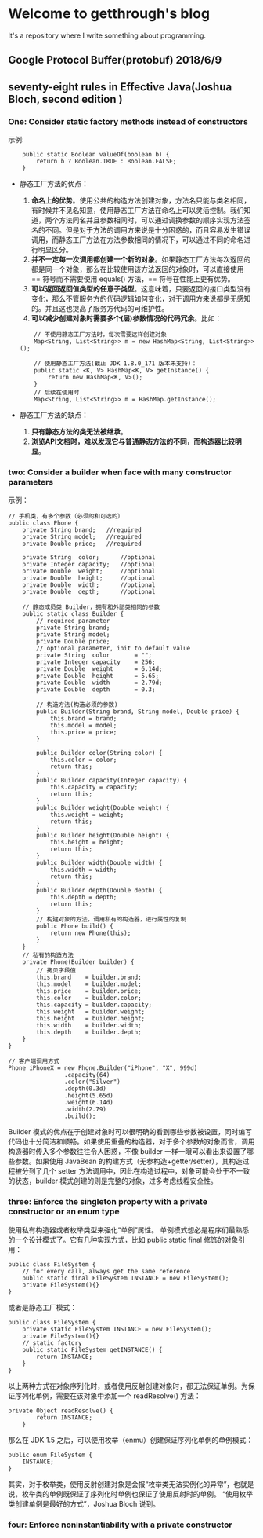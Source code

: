 # Welcome to getthrough's blog
It's a repository where I write something about programming. 

## Google Protocol Buffer(protobuf) 2018/6/9



## seventy-eight rules in Effective Java(Joshua Bloch, second edition )
### One: Consider static factory methods instead of constructors
示例:
```
    public static Boolean valueOf(boolean b) {
        return b ? Boolean.TRUE : Boolean.FALSE;
    }
```
* 静态工厂方法的优点：
    1. **命名上的优势**。使用公共的构造方法创建对象，方法名只能与类名相同，有时候并不见名知意，使用静态工厂方法在命名上可以灵活控制。我们知道，两个方法同名并且参数相同时，可以通过调换参数的顺序实现方法签名的不同。但是对于方法的调用方来说是十分困惑的，而且容易发生错误调用，而静态工厂方法在方法参数相同的情况下，可以通过不同的命名进行明显区分。
    2. **并不一定每一次调用都创建一个新的对象**。如果静态工厂方法每次返回的都是同一个对象，那么在比较使用该方法返回的对象时，可以直接使用 == 符号而不需要使用 equals() 方法，== 符号在性能上更有优势。
    3. **可以返回返回值类型的任意子类型**。这意味着，只要返回的接口类型没有变化，那么不管服务方的代码逻辑如何变化，对于调用方来说都是无感知的。并且这也提高了服务方代码的可维护性。
    4. **可以减少创建对象时需要多个(层)参数情况的代码冗余**。比如：
    ```
        // 不使用静态工厂方法时，每次需要这样创建对象
        Map<String, List<String>> m = new HashMap<String, List<String>>();
        
        // 使用静态工厂方法(截止 JDK 1.8.0_171 版本未支持)：
        public static <K, V> HashMap<K, V> getInstance() {
            return new HashMap<K, V>();
        }
        // 后续在使用时
        Map<String, List<String>> m = HashMap.getInstance();
    ```

* 静态工厂方法的缺点：
    1. **只有静态方法的类无法被继承**。
    2. **浏览API文档时，难以发现它与普通静态方法的不同，而构造器比较明显**。

### two: Consider a builder when face with many constructor parameters
示例：
```
// 手机类，有多个参数（必须的和可选的）
public class Phone {
    private String brand;   //required
    private String model;   //required
    private Double price;   //required

    private String  color;      //optional
    private Integer capacity;   //optional
    private Double  weight;     //optional
    private Double  height;     //optional
    private Double  width;      //optional
    private Double  depth;      //optional

    // 静态成员类 Builder，拥有和外部类相同的参数
    public static class Builder {
        // required parameter
        private String brand;
        private String model;
        private Double price;
        // optional parameter, init to default value
        private String  color       = "";
        private Integer capacity    = 256;
        private Double  weight      = 6.14d;
        private Double  height      = 5.65;
        private Double  width       = 2.79d;
        private Double  depth       = 0.3;

        // 构造方法(构造必须的参数)
        public Builder(String brand, String model, Double price) {
            this.brand = brand;
            this.model = model;
            this.price = price;
        }

        public Builder color(String color) {
            this.color = color;
            return this;
        }
        public Builder capacity(Integer capacity) {
            this.capacity = capacity;
            return this;
        }
        public Builder weight(Double weight) {
            this.weight = weight;
            return this;
        }
        public Builder height(Double height) {
            this.height = height;
            return this;
        }
        public Builder width(Double width) {
            this.width = width;
            return this;
        }
        public Builder depth(Double depth) {
            this.depth = depth;
            return this;
        }
        // 构建对象的方法，调用私有的构造器，进行属性的复制
        public Phone build() {
            return new Phone(this);
        }
    }
    // 私有的构造方法
    private Phone(Builder builder) {
        // 拷贝字段值
        this.brand    = builder.brand;
        this.model    = builder.model;
        this.price    = builder.price;
        this.color    = builder.color;
        this.capacity = builder.capacity;
        this.weight   = builder.weight;
        this.height   = builder.height;
        this.width    = builder.width;
        this.depth    = builder.depth;
    }
}

// 客户端调用方式
Phone iPhoneX = new Phone.Builder("iPhone", "X", 999d)
                .capacity(64)
                .color("Silver")
                .depth(0.3d)
                .height(5.65d)
                .weight(6.14d)
                .width(2.79)
                .build();
```
Builder 模式的优点在于创建对象时可以很明确的看到哪些参数被设置，同时编写代码也十分简洁和顺畅。如果使用重叠的构造器，对于多个参数的对象而言，调用构造器时传入多个参数往往令人困惑，不像 builder 一样一眼可以看出来设置了哪些参数。如果使用 JavaBean 的构建方式（无参构造+getter/setter），其构造过程被分到了几个 setter 方法调用中，因此在构造过程中，对象可能会处于不一致的状态，builder 模式创建的则是完整的对象，过多考虑线程安全性。
### three: Enforce the singleton property with a private constructor or an enum type
使用私有构造器或者枚举类型来强化“单例”属性。
单例模式想必是程序们最熟悉的一个设计模式了。它有几种实现方式，比如 public static final 修饰的对象引用：
```
public class FileSystem {
    // for every call, always get the same reference
    public static final FileSystem INSTANCE = new FileSystem();
    private FileSystem(){}
}
```
或者是静态工厂模式：
```
public class FileSystem {
    private static FileSystem INSTANCE = new FileSystem();
    private FileSystem(){}
    // static factory
    public static FileSystem getINSTANCE() {
        return INSTANCE;
    }
}
```
以上两种方式在对象序列化时，或者使用反射创建对象时，都无法保证单例。为保证序列化单例，需要在该对象中添加一个 readResolve() 方法：
```
private Object readResolve() {
        return INSTANCE;
    }
```
那么在 JDK 1.5 之后，可以使用枚举（enmu）创建保证序列化单例的单例模式：
```
public enum FileSystem {
    INSTANCE;
}
```
其实，对于枚举类，使用反射创建对象是会报“枚举类无法实例化的异常”，也就是说，枚举类的单例既保证了序列化时单例也保证了使用反射时的单例。
“使用枚举类创建单例是最好的方式”，Joshua Bloch 说到。
### four: Enforce noninstantiability with a private constructor



